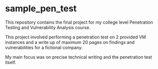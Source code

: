 # sample_pen_test

This repository contains the final project for my college level Penetration Testing and Vulnerability Analysis course. 

This project involved performing a penetration test on 2 provided VM instances and a write up of maximum 20 pages on findings and vulnerabilities for a fictional company. 

My main focus was on precise technical writing and the penetration test itself. 
